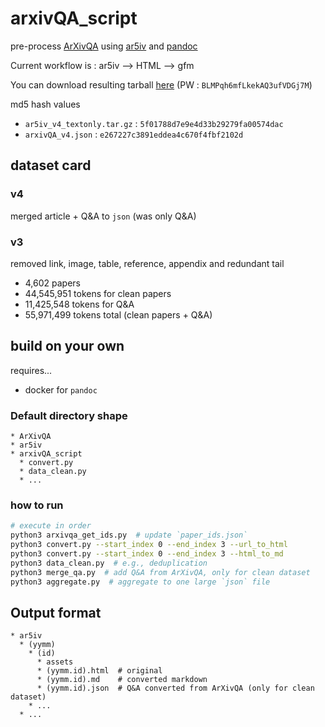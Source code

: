 # arxivQA_script
pre-process [ArXivQA](https://github.com/taesiri/ArXivQA) using [ar5iv](https://ar5iv.labs.arxiv.org/) and [pandoc](https://pandoc.org/index.html)

Current workflow is : ar5iv --> HTML --> gfm

You can download resulting tarball [here](https://1drv.ms/f/s!AuG8P2rNajS4uWSlSNtoIZNyHG4E?e=b9Ua10) (PW : `BLMPqh6mfLkekAQ3ufVDGj7M`)

md5 hash values
* `ar5iv_v4_textonly.tar.gz` : `5f01788d7e9e4d33b29279fa00574dac`
* `arxivQA_v4.json` : `e267227c3891eddea4c670f4fbf2102d`

## dataset card
### v4
merged article + Q&A to `json` (was only Q&A)

### v3
removed link, image, table, reference, appendix and redundant tail
* 4,602 papers
* 44,545,951 tokens for clean papers
* 11,425,548 tokens for Q&A
* 55,971,499 tokens total (clean papers + Q&A)

## build on your own
requires...
* docker for `pandoc`

### Default directory shape
```
* ArXivQA
* ar5iv
* arxivQA_script
  * convert.py
  * data_clean.py
  * ...
```

### how to run
```bash
# execute in order
python3 arxivqa_get_ids.py  # update `paper_ids.json`
python3 convert.py --start_index 0 --end_index 3 --url_to_html
python3 convert.py --start_index 0 --end_index 3 --html_to_md
python3 data_clean.py  # e.g., deduplication
python3 merge_qa.py  # add Q&A from ArXivQA, only for clean dataset
python3 aggregate.py  # aggregate to one large `json` file
```

## Output format
```
* ar5iv
  * (yymm)
    * (id)
      * assets
      * (yymm.id).html  # original
      * (yymm.id).md    # converted markdown
      * (yymm.id).json  # Q&A converted from ArXivQA (only for clean dataset)
    * ...
  * ...
```
